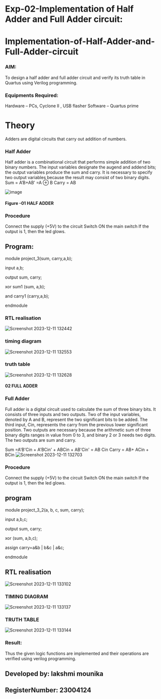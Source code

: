 # Exp-02-Implementation of Half Adder and Full Adder circuit:

# Implementation-of-Half-Adder-and-Full-Adder-circuit
### AIM:
To design a half adder and full adder circuit and verify its truth table in Quartus using Verilog programming.

### Equipments Required:
Hardware – PCs, Cyclone II , USB flasher
Software – Quartus prime
# Theory
Adders are digital circuits that carry out addition of numbers.
 
### Half Adder
Half adder is a combinational circuit that performs simple addition of two binary numbers. The input variables designate the augend and addend bits; the output variables produce the sum and carry. It is necessary to specify two output variables because the result may consist of two binary digits.
Sum = A’B+AB’ =A ⊕ B Carry = AB

![image](https://user-images.githubusercontent.com/36288975/163552156-a13e5a56-c638-4110-97d9-8896907c8d25.png)
#### Figure -01 HALF ADDER 
### Procedure

Connect the supply (+5V) to the circuit
Switch ON the main switch
If the output is 1, then the led glows.




## Program:
module project_3(sum, carry,a,b);

input a,b;

output sum, carry;

xor sum1 (sum, a,b);

and carry1 (carry,a,b);

endmodule



### RTL realisation
![Screenshot 2023-12-11 132442](https://github.com/mounika2005/Exp-02-Implementation-of-Half-Adder-and-Full-Adder-circuit/assets/145633112/71b0c991-2017-4faf-bfd6-3ca3991e59ae)
### timing diagram 
![Screenshot 2023-12-11 132553](https://github.com/mounika2005/Exp-02-Implementation-of-Half-Adder-and-Full-Adder-circuit/assets/145633112/2cb33219-c37a-4f0a-bae7-96da5250f569)
### truth table
![Screenshot 2023-12-11 132628](https://github.com/mounika2005/Exp-02-Implementation-of-Half-Adder-and-Full-Adder-circuit/assets/145633112/7f987f89-e401-41bd-8055-62d61a6f286f)

#### 02 FULL ADDER 
### Full Adder
Full adder is a digital circuit used to calculate the sum of three binary bits. It consists of three inputs and two outputs. Two of the input variables, denoted by A and B, represent the two significant bits to be added. The third input, Cin, represents the carry from the previous lower significant position. Two outputs are necessary because the arithmetic sum of three binary digits ranges in value from 0 to 3, and binary 2 or 3 needs two digits. The two outputs are sum and carry.

Sum =A'B'Cin + A'BCin' + ABCin + AB'Cin' = AB Cin Carry = AB+ ACin + BCin
![Screenshot 2023-12-11 132703](https://github.com/mounika2005/Exp-02-Implementation-of-Half-Adder-and-Full-Adder-circuit/assets/145633112/f785da90-4b4c-46b7-aa09-20e4ba8b692d)

### Procedure

Connect the supply (+5V) to the circuit
Switch ON the main switch
If the output is 1, then the led glows.
## program
module project_3_2(a, b, c, sum, carry);

input a,b,c;

output sum, carry;

xor (sum, a,b,c);

assign carry=a&b | b&c | a&c;

endmodule
## RTL realisation 
![Screenshot 2023-12-11 133102](https://github.com/mounika2005/Exp-02-Implementation-of-Half-Adder-and-Full-Adder-circuit/assets/145633112/66f79611-1be5-43dc-aada-df1fd5a68375)

### TIMING DIAGRAM
![Screenshot 2023-12-11 133137](https://github.com/mounika2005/Exp-02-Implementation-of-Half-Adder-and-Full-Adder-circuit/assets/145633112/89e545f0-d4e8-4a0e-ba11-c219dfe1f5d6)
### TRUTH TABLE 
![Screenshot 2023-12-11 133144](https://github.com/mounika2005/Exp-02-Implementation-of-Half-Adder-and-Full-Adder-circuit/assets/145633112/e6e598de-4aa8-45a7-b964-fbe56acc9376)

### Result:

Thus the given logic functions are implemented and their operations are verified using verilog programming.

## Developed by: lakshmi mounika

## RegisterNumber:  23004124











